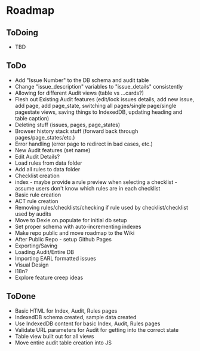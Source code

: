 # Roadmap

## ToDoing
* TBD
 
## ToDo
* Add "Issue Number" to the DB schema and audit table
* Change "issue_description" variables to "issue_details" consistently
* Allowing for different Audit views (table vs ...cards?)
* Flesh out Existing Audit features (edit/lock issues details, add new issue, add page, add page_state, switching all pages/single page/single pagestate views, saving things to IndexedDB, updating heading and table caption)
* Deleting stuff (issues, pages, page_states)
* Browser history stack stuff (forward back through pages/page_states/etc.)
* Error handling (error page to redirect in bad cases, etc.)
* New Audit features (set name)
* Edit Audit Details?
* Load rules from data folder
* Add all rules to data folder
* Checklist creation
* index - maybe provide a rule preview when selecting a checklist - assume users don't know which rules are in each checklist
* Basic rule creation
* ACT rule creation
* Removing rules/checklists/checking if rule used by checklist/checklist used by audits
* Move to Dexie.on.populate for initial db setup
* Set proper schema with auto-incrementing indexes
* Make repo public and move roadmap to the Wiki
* After Public Repo - setup Github Pages
* Exporting/Saving
* Loading Audit/Entire DB
* Importing EARL formatted issues
* Visual Design
* I18n?
* Explore feature creep ideas

## ToDone
* Basic HTML for Index, Audit, Rules pages
* IndexedDB schema created, sample data created
* Use IndexedDB content for basic Index, Audit, Rules pages
* Validate URL parameters for Audit for getting into the correct state
* Table view built out for all views
* Move entire audit table creation into JS